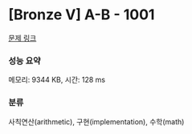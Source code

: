 # [Bronze V] A-B - 1001 

[문제 링크](https://www.acmicpc.net/problem/1001) 

### 성능 요약

메모리: 9344 KB, 시간: 128 ms

### 분류

사칙연산(arithmetic), 구현(implementation), 수학(math)

